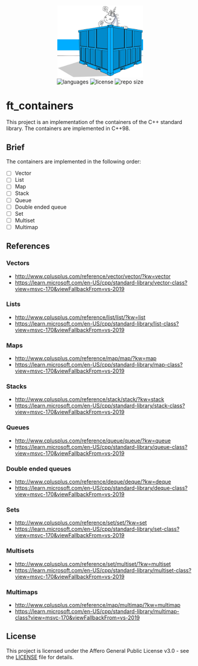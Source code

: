 <div align="center">
  <img src=".github/assets/container.png" width="230px" />
</div>
<div align="center">
  <img src="https://img.shields.io/github/languages/count/vcwild/ft_containers?color=%23E96418&style=flat-square" alt="languages" />
  <img src="https://img.shields.io/github/license/vcwild/ft_containers?color=%23E96418&style=flat-square" alt="license" />
  <img src="https://img.shields.io/github/repo-size/vcwild/ft_containers?color=%23E96418&style=flat-square" alt="repo size" />
</div>

# ft_containers

This project is an implementation of the containers of the C++ standard library. The containers are implemented in C++98.

## Brief

The containers are implemented in the following order:

- [ ] Vector
- [ ] List
- [ ] Map
- [ ] Stack
- [ ] Queue
- [ ] Double ended queue
- [ ] Set
- [ ] Multiset
- [ ] Multimap

## References

### Vectors

- <http://www.cplusplus.com/reference/vector/vector/?kw=vector>
- <https://learn.microsoft.com/en-US/cpp/standard-library/vector-class?view=msvc-170&viewFallbackFrom=vs-2019>

### Lists

- <http://www.cplusplus.com/reference/list/list/?kw=list>
- <https://learn.microsoft.com/en-US/cpp/standard-library/list-class?view=msvc-170&viewFallbackFrom=vs-2019>

### Maps

- <http://www.cplusplus.com/reference/map/map/?kw=map>
- <https://learn.microsoft.com/en-US/cpp/standard-library/map-class?view=msvc-170&viewFallbackFrom=vs-2019>

### Stacks

- <http://www.cplusplus.com/reference/stack/stack/?kw=stack>
- <https://learn.microsoft.com/en-US/cpp/standard-library/stack-class?view=msvc-170&viewFallbackFrom=vs-2019>

### Queues

- <http://www.cplusplus.com/reference/queue/queue/?kw=queue>
- <https://learn.microsoft.com/en-US/cpp/standard-library/queue-class?view=msvc-170&viewFallbackFrom=vs-2019>

### Double ended queues

- <http://www.cplusplus.com/reference/deque/deque/?kw=deque>
- <https://learn.microsoft.com/en-US/cpp/standard-library/deque-class?view=msvc-170&viewFallbackFrom=vs-2019>

### Sets

- <http://www.cplusplus.com/reference/set/set/?kw=set>
- <https://learn.microsoft.com/en-US/cpp/standard-library/set-class?view=msvc-170&viewFallbackFrom=vs-2019>

### Multisets

- <http://www.cplusplus.com/reference/set/multiset/?kw=multiset>
- <https://learn.microsoft.com/en-US/cpp/standard-library/multiset-class?view=msvc-170&viewFallbackFrom=vs-2019>

### Multimaps

- <http://www.cplusplus.com/reference/map/multimap/?kw=multimap>
- <https://learn.microsoft.com/en-US/cpp/standard-library/multimap-class?view=msvc-170&viewFallbackFrom=vs-2019>

## License

This project is licensed under the Affero General Public License v3.0 - see the [LICENSE](LICENSE) file for details.
